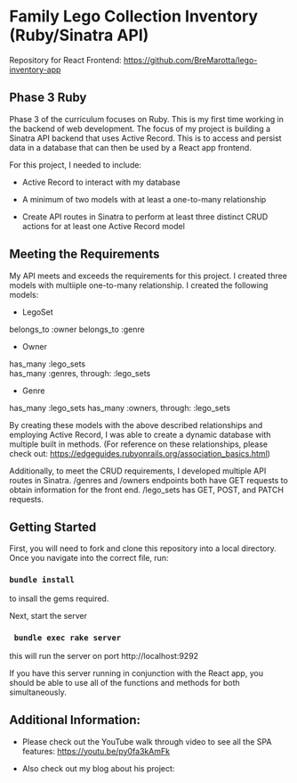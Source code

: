 # Family Lego Collection Inventory (Ruby/Sinatra API)
 
 Repository for React Frontend: https://github.com/BreMarotta/lego-inventory-app

## Phase 3 Ruby

Phase 3 of the curriculum focuses on Ruby. This is my first time working in the backend of web development. The focus of my project is building a Sinatra API backend that uses Active Record. This is to access and persist data in a database that can then be used by a React app frontend. 


For this project, I needed to include:

* Active Record to interact with my database

* A minimum of two models with at least a one-to-many relationship

* Create API routes in Sinatra to perform at least three distinct CRUD actions for at least one Active Record model


## Meeting the Requirements

My API meets and exceeds the requirements for this project. I created three models with multiiple one-to-many relationship. I created the following models:

* LegoSet 

belongs_to :owner
belongs_to :genre

* Owner 

has_many :lego_sets  
has_many :genres, through: :lego_sets

* Genre 

has_many :lego_sets
has_many :owners, through: :lego_sets

By creating these models with the above described relationships and employing Active Record, I was able to create a dynamic database with multiple built in methods. (For reference on these relationships, please check out: https://edgeguides.rubyonrails.org/association_basics.html)

Additionally, to meet the CRUD requirements, I developed multiple API routes in Sinatra. /genres and /owners endpoints both have GET requests to obtain information for the front end. /lego_sets has GET, POST, and PATCH requests.


## Getting Started
First, you will need to fork and clone this repository into a local directory. Once you navigate into the correct file, run:

### `bundle install` 
to insall the gems required.

Next, start the server 
### ` bundle exec rake server`
this will run the server on port http://localhost:9292

If you have this server running in conjunction with the React app, you should be able to use all of the functions and methods for both simultaneously.


## Additional Information:

* Please check out the YouTube walk through video to see all the SPA features: https://youtu.be/py0fa3kAmFk

* Also check out my blog about his project: 


